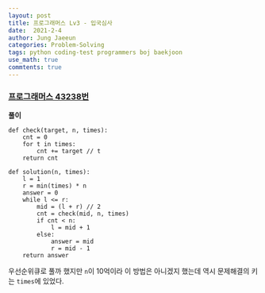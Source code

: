 ```yaml
---
layout: post
title: 프로그래머스 Lv3 - 입국심사
date:  2021-2-4
author: Jung Jaeeun
categories: Problem-Solving
tags: python coding-test programmers boj baekjoon
use_math: true
commtents: true
---
```


### [프로그래머스 43238번](https://programmers.co.kr/learn/courses/30/lessons/43238)

**풀이**

```python3
def check(target, n, times):
    cnt = 0
    for t in times:
        cnt += target // t
    return cnt

def solution(n, times):
    l = 1
    r = min(times) * n
    answer = 0
    while l <= r:
        mid = (l + r) // 2
        cnt = check(mid, n, times)
        if cnt < n:
            l = mid + 1
        else:
            answer = mid
            r = mid - 1
    return answer
```

우선순위큐로 풀까 했지만 ```n```이 10억이라 이 방법은 아니겠지 했는데 역시 문제해결의 키는 ```times```에 있었다.